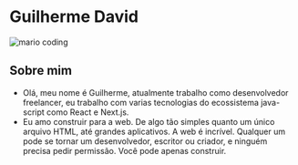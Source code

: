# Guilherme David

![mario coding](https://i.imgur.com/1ZvVkDc.gif)

## Sobre mim

- Olá, meu nome é Guilherme, atualmente trabalho como desenvolvedor
freelancer, eu trabalho com varias tecnologias do
ecossistema java-script como React e Next.js.
- Eu amo construir para a web. De algo tão simples quanto um único
arquivo HTML, até grandes aplicativos. A web é incrível. Qualquer
um pode se tornar um desenvolvedor, escritor ou criador, e ninguém
precisa pedir permissão. Você pode apenas construir.
